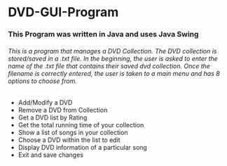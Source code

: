 # DVD-GUI-Program

### This Program was written in Java and uses Java Swing

###### This is a program that manages a DVD Collection. The DVD collection is stored/saved in a .txt file. In the beginning, the user is asked to enter the name of the .txt file that contains their saved dvd collection. Once the filename is correctly entered, the user is taken to a main menu and has 8 options to choose from.

* Add/Modify a DVD
* Remove a DVD from Collection
* Get a DVD list by Rating
* Get the total running time of your collection
* Show a list of songs in your collection
* Choose a DVD within the list to edit
* Display DVD information of a particular song
* Exit and save changes
